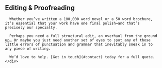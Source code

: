 ---
---

<div id="editing" class="cd-scrolling-bg section-3">
  <div class="cd-container">
    <div class="cd-panel">
      <h2>Editing &amp; Proofreading</h2>
      
      Whether you’ve written a 100,000 word novel or a 50 word brochure, it’s essential that your work have one final polish—and that’s precisely our specialty.

      Perhaps you need a full structural edit, an overhaul from the ground up… Or maybe you just need another set of eyes to spot any of those little errors of punctuation and grammar that inevitably sneak in to any piece of writing.
      
      We’d love to help. [Get in touch](#contact) today for a full quote.
    </div>
  </div>
</div>
